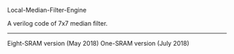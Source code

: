 Local-Median-Filter-Engine

A verilog code of 7x7 median filter.

------------------------------------
Eight-SRAM version (May 2018)
One-SRAM version (July 2018)
